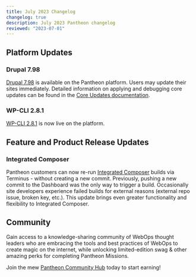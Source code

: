 ```yaml
---
title: July 2023 Changelog
changelog: true
description: July 2023 Pantheon changelog
reviewed: "2023-07-01"
---
```


## Platform Updates

### Drupal 7.98

[Drupal 7.98](https://www.drupal.org/project/drupal/releases/7.98) is available on the Pantheon platform. Users may update their sites immediately. Detailed information on applying and debugging core updates can be found in the [Core Updates documentation](/core-updates).

### WP-CLI 2.8.1

[WP-CLI 2.8.1](https://make.wordpress.org/cli/2023/06/05/wp-cli-v2-8-1-release-notes/) is now live on the platform.

## Feature and Product Release Updates

### Integrated Composer

Pantheon customers can now re-run [Integrated Composer](/guides/integrated-composer) builds via Terminus - without creating a new commit. Previously, pushing a new commit to the Dashboard was the only way to trigger a build. Occasionally site developers experience failed builds for external reasons (external repo issue, broken key, etc.). This update brings even greater functionality and flexibility to Integrated Composer.

## Community

Gain access to a knowledge-sharing community of WebOps thought leaders who are embracing the tools and best practices of WebOps to create magic on the internet, while unlocking limited-edition swag & other amazing perks for completing Pantheon Missions.

Join the mew [Pantheon Community Hub](https://community.pantheon.io/) today to start earning!
